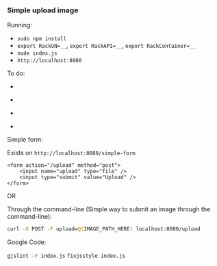 ### Simple upload image

Running:

- `sudo npm install`
- `export RackUN=__`, `export RackAPI=__`, `export RackContainer=__`
- `node index.js`
- `http://localhost:8080`

To do:

- ~~~Store the images in a single directory~~~
- ~~~Random number / generation of numbers for images.~~~
- ~~~Return a URL for the image~~~
- ~~~Store the images on Rackspace Cloud Files~~~

Simple form:

Exists on `http://localhost:8080/simple-form`

```
<form action="/upload" method="post">
	<input name="upload" type="file" />
	<input type="submit" value="Upload" />
</form>
```

OR

Through the command-line (Simple way to submit an image through the command-line):

```bash
curl -X POST -F upload=@(IMAGE_PATH_HERE) localhost:8080/upload
```

Google Code:

`gjslint -r index.js`
`fixjsstyle index.js`